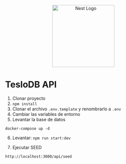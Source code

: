 <p align="center">
  <a href="http://nestjs.com/" target="blank"><img src="https://nestjs.com/img/logo-small.svg" width="200" alt="Nest Logo" /></a>
</p>

# TesloDB API

1. Clonar proyecto
2. ```npm install```
3. Clonar el archivo ```.env.template``` y renombrarlo a ```.env```
4. Cambiar las variables de entorno 
5. Levantar la base de datos
```
docker-compose up -d
```

6. Levantar: ```npm run start:dev```

7. Ejecutar SEED
```
http://localhost:3000/api/seed
```